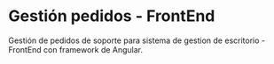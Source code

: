 # Gestión pedidos - FrontEnd
Gestión de pedidos de soporte para sistema de gestion de escritorio - FrontEnd con framework de Angular.
